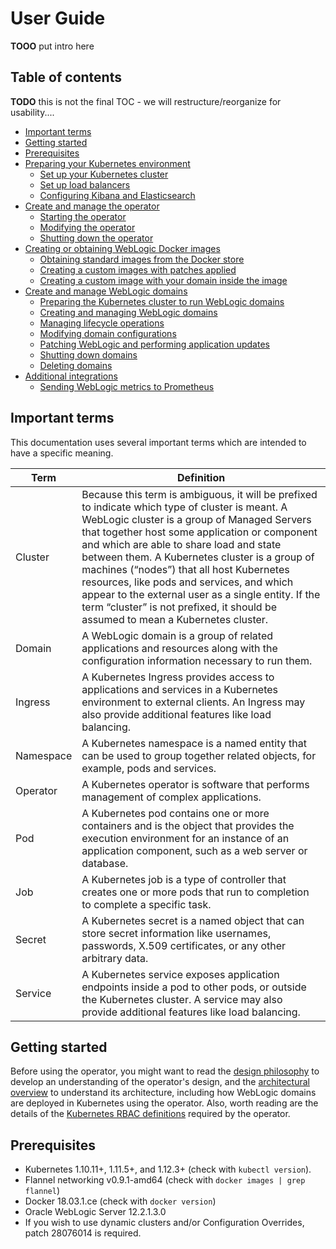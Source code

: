 # User Guide

**TOOO** put intro here

## Table of contents

**TODO** this is not the final TOC - we will restructure/reorganize for usability....

* [Important terms](#important-terms)
* [Getting started](#getting-started)
* [Prerequisites](#prerequisites)
* [Preparing your Kubernetes environment](prepare-k8s.md)
  * [Set up your Kubernetes cluster](prepare-k8s.md#set-up-your-kubernetes-cluster)
  * [Set up load balancers](load-balancing.md)
  * [Configuring Kibana and Elasticsearch](prepare-k8s.md#configuring-kibana-and-elasticsearch)
* [Create and manage the operator](install.md)
  * [Starting the operator](install.md#starting-the-operator)
  * [Modifying the operator](install.md#modifying-the-operator)
  * [Shutting down the operator](install.md#shutting-down-the-operator)
* [Creating or obtaining WebLogic Docker images](weblogic-docker-images.md)
  * [Obtaining standard images from the Docker store](weblogic-docker-images.md#obtaining-standard-images-from-the-docker-store)
  * [Creating a custom images with patches applied](weblogic-docker-images.md#creating-a-custom-images-with-patches-applied)
  * [Creating a custom image with your domain inside the image](weblogic-docker-images.md#creating-a-custom-image-with-your-domain-inside-the-image)
* [Create and manage WebLogic domains](domains.md)
  * [Preparing the Kubernetes cluster to run WebLogic domains](domains.md#preparing-the-kubernetes-cluster-to-run-weblogic-domains)
  * [Creating and managing WebLogic domains](domains.md#creating-and-managing-weblogic-domains)
  * [Managing lifecycle operations](domains.md#managing-lifecycle-operations)
  * [Modifying domain configurations](domains.md#modifying-domain-configurations)
  * [Patching WebLogic and performing application updates](domains.md#patching-weblogic-and-performing-application-updates)
  * [Shutting down domains](domains.md#shutting-down-domains)
  * [Deleting domains](domains.md#deleting-domains)
* [Additional integrations](additional-integrations.md)
  * [Sending WebLogic metrics to Prometheus](additional-integrations.md#sending-weblogic-metrics-to-prometheus)


## Important terms

This documentation uses several important terms which are intended to have a specific meaning.

|Term	| Definition |
| --- | --- |
| Cluster	| Because this term is ambiguous, it will be prefixed to indicate which type of cluster is meant.  A WebLogic cluster is a group of Managed Servers that together host some application or component and which are able to share load and state between them.  A Kubernetes cluster is a group of machines (“nodes”) that all host Kubernetes resources, like pods and services, and which appear to the external user as a single entity.  If the term “cluster” is not prefixed, it should be assumed to mean a Kubernetes cluster. |
| Domain	| A WebLogic domain is a group of related applications and resources along with the configuration information necessary to run them. |
| Ingress	| A Kubernetes Ingress provides access to applications and services in a Kubernetes environment to external clients.  An Ingress may also provide additional features like load balancing. |
| Namespace	| A Kubernetes namespace is a named entity that can be used to group together related objects, for example, pods and services. |
| Operator	| A Kubernetes operator is software that performs management of complex applications. |
| Pod	    | A Kubernetes pod contains one or more containers and is the object that provides the execution environment for an instance of an application component, such as a web server or database. |
| Job	    | A Kubernetes job is a type of controller that creates one or more pods that run to completion to complete a specific task. |
| Secret	| A Kubernetes secret is a named object that can store secret information like usernames, passwords, X.509 certificates, or any other arbitrary data. |
| Service	| A Kubernetes service exposes application endpoints inside a pod to other pods, or outside the Kubernetes cluster.  A service may also provide additional features like load balancing. |

## Getting started

Before using the operator, you might want to read the [design philosophy](site/design.md) to develop an understanding of the operator's design, and the [architectural overview](site/architecture.md) to understand its architecture, including how WebLogic domains are deployed in Kubernetes using the operator. Also, worth reading are the details of the [Kubernetes RBAC definitions](site/rbac.md) required by the operator.

## Prerequisites

* Kubernetes 1.10.11+, 1.11.5+, and 1.12.3+  (check with `kubectl version`).
* Flannel networking v0.9.1-amd64 (check with `docker images | grep flannel`)
* Docker 18.03.1.ce (check with `docker version`)
* Oracle WebLogic Server 12.2.1.3.0
* If you wish to use dynamic clusters and/or Configuration Overrides, patch 28076014 is required.

